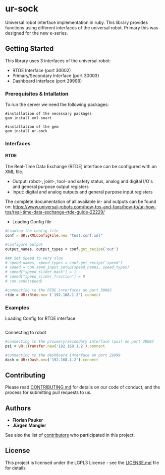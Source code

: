 # ur-sock

Universal robot interface implementation in ruby. This library provides functions using different interfaces of the universal robot. Primary this was designed for the new e-series.

## Getting Started

This library uses 3 interfaces of the universal robot:
* RTDE Interface (port 30002)
* Primary/Secondary Interface (port 30003)
* Dashboard Interface (port 29999)

### Prerequisites & Intallation

To run the server we need the following packages:


```
#installation of the necessary packages
gem install xml-smart

#installation of the gem
gem install ur-sock
```

### Interfaces

#### RTDE

The Real-Time Data Exchange (RTDE) interface can be configured with an XML file.
* Output: robot-, joint-, tool- and safety status, analog and digital I/O's and general purpose output registers
* Input: digital and analog outputs and general purpose input registers

The complete documentation of all available in- and outputs can be found on:
https://www.universal-robots.com/how-tos-and-faqs/how-to/ur-how-tos/real-time-data-exchange-rtde-guide-22229/

* Loading Config file
```ruby
#Loading the config file
conf = UR::XMLConfigFile.new "test.conf.xml"

#configure output
output_names, output_types = conf.get_recipe('out')
```

```ruby
### Set Speed to very slow
# speed_names, speed_types = conf.get_recipe('speed')
# speed = con.send_input_setup(speed_names, speed_types)
# speed["speed_slider_mask"] = 1
# speed["speed_slider_fraction"] = 0
# con.send(speed)

#connecting to the RTDE interfaces on port 30002
rtde = UR::Rtde.new ('192.168.1.2').connect
```

### Examples

Loading Config for RTDE interface
```ruby

```
Connecting to robot

```ruby
#connecting to the proimary/secondary interface (psi) on port 30003
psi = UR::Transfer.new('192.168.1.2').connect

#connecting to the dashboard interface on port 29999
dash = UR::Dash.new('192.168.1.2').connect
```

## Contributing

Please read [CONTRIBUTING.md](https://gist.github.com/PurpleBooth/b24679402957c63ec426) for details on our code of conduct, and the process for submitting pull requests to us.

## Authors

* **Florian Pauker**
* **Jürgen Mangler**

See also the list of [contributors](https://github.com/fpauker/ua4ur/contributors) who participated in this project.

## License

This project is licensed under the LGPL3 License - see the [LICENSE.md](LICENSE.md) file for details
